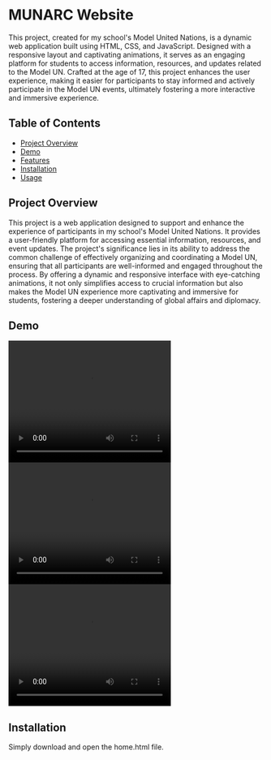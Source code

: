 # MUNARC Website

This project, created for my school's Model United Nations, is a dynamic web application built using HTML, CSS, and JavaScript. Designed with a responsive layout and captivating animations, it serves as an engaging platform for students to access information, resources, and updates related to the Model UN. Crafted at the age of 17, this project enhances the user experience, making it easier for participants to stay informed and actively participate in the Model UN events, ultimately fostering a more interactive and immersive experience.

## Table of Contents

- [Project Overview](#project-overview)
- [Demo](#demo)
- [Features](#features)
- [Installation](#installation)
- [Usage](#usage)

## Project Overview

This project is a web application designed to support and enhance the experience of participants in my school's Model United Nations. It provides a user-friendly platform for accessing essential information, resources, and event updates. The project's significance lies in its ability to address the common challenge of effectively organizing and coordinating a Model UN, ensuring that all participants are well-informed and engaged throughout the process. By offering a dynamic and responsive interface with eye-catching animations, it not only simplifies access to crucial information but also makes the Model UN experience more captivating and immersive for students, fostering a deeper understanding of global affairs and diplomacy.

## Demo



<video width="320" height="240" controls>
  <source src="https://github.com/cavxs/munarc-website/raw/main/pictures/Munarc%20Home%20Page.mp4" type="video/mp4">
  Your browser does not support the video tag.
</video>
<video width="320" height="240" controls>
  <source src="https://github.com/cavxs/munarc-website/raw/main/pictures/Munarc%20Other%20Page.mp4" type="video/mp4">
  Your browser does not support the video tag.
</video>
<video width="320" height="240" controls>
  <source src="https://github.com/cavxs/munarc-website/raw/main/pictures/Munarc%20Responsive.mp4" type="video/mp4">
  Your browser does not support the video tag.
</video>

## Installation

Simply download and open the home.html file.
